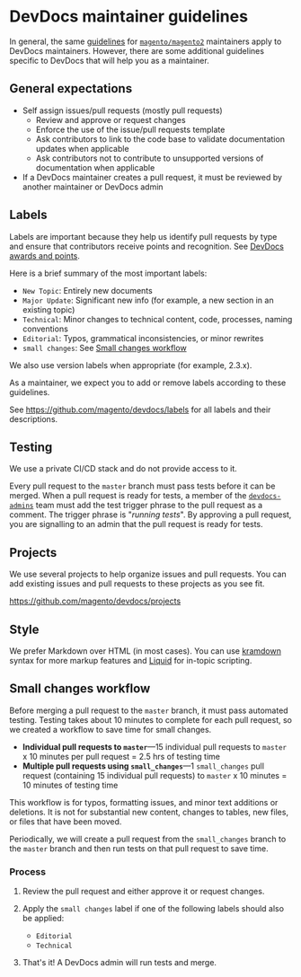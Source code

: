 # DevDocs maintainer guidelines

In general, the same [guidelines](https://devdocs.magento.com/guides/v2.3/contributor-guide/maintainers.html) for [`magento/magento2`](https://github.com/magento/magento2) maintainers apply to DevDocs maintainers. However, there are some additional guidelines specific to DevDocs that will help you as a maintainer.

## General expectations

-  Self assign issues/pull requests (mostly pull requests)
   -  Review and approve or request changes
   -  Enforce the use of the issue/pull requests template
   -  Ask contributors to link to the code base to validate documentation updates when applicable
   -  Ask contributors not to contribute to unsupported versions of documentation when applicable
-  If a DevDocs maintainer creates a pull request, it must be reviewed by another maintainer or DevDocs admin

## Labels

Labels are important because they help us identify pull requests by type and ensure that contributors receive points and recognition. See [DevDocs awards and points](https://devdocs.magento.com/guides/v2.3/contributor-guide/contributing.html#devdocs-awards-and-points).

Here is a brief summary of the most important labels:

-  `New Topic`: Entirely new documents
-  `Major Update`: Significant new info (for example, a new section in an existing topic)
-  `Technical`: Minor changes to technical content, code, processes, naming conventions
-  `Editorial`: Typos, grammatical inconsistencies, or minor rewrites
-  `small changes`: See [Small changes workflow](#small-changes-workflow)

We also use version labels when appropriate (for example, 2.3.x).

As a maintainer, we expect you to add or remove labels according to these guidelines.

See https://github.com/magento/devdocs/labels for all labels and their descriptions.

## Testing

We use a private CI/CD stack and do not provide access to it.

Every pull request to the `master` branch must pass tests before it can be merged. When a pull request is ready for tests, a member of the [`devdocs-admins`](https://github.com/orgs/magento/teams/devdocs-admins) team must add the test trigger phrase to the pull request as a comment. The trigger phrase is "_running tests_". By approving a pull request, you are signalling to an admin that the pull request is ready for tests.

## Projects

We use several projects to help organize issues and pull requests. You can add existing issues and pull requests to these projects as you see fit.

https://github.com/magento/devdocs/projects

## Style

We prefer Markdown over HTML (in most cases). You can use [kramdown](https://kramdown.gettalong.org/syntax.html) syntax for more markup features and [Liquid](https://jekyllrb.com/docs/liquid/) for in-topic scripting.

## Small changes workflow

Before merging a pull request to the `master` branch, it must pass automated testing. Testing takes about 10 minutes to complete for each pull request, so we created a workflow to save time for small changes.

-  **Individual pull requests to `master`**—15 individual pull requests to `master` x 10 minutes per pull request = 2.5 hrs of testing time
-  **Multiple pull requests using `small_changes`**—1 `small_changes` pull request (containing 15 individual pull requests) to `master` x 10 minutes = 10 minutes of testing time

This workflow is for typos, formatting issues, and minor text additions or deletions. It is not for substantial new content, changes to tables, new files, or files that have been moved.

Periodically, we will create a pull request from the `small_changes` branch to the `master` branch and then run tests on that pull request to save time.

### Process

1. Review the pull request and either approve it or request changes.
1. Apply the `small changes` label if one of the following labels should also be applied:

   -  `Editorial`
   -  `Technical`

1. That's it! A DevDocs admin will run tests and merge.

